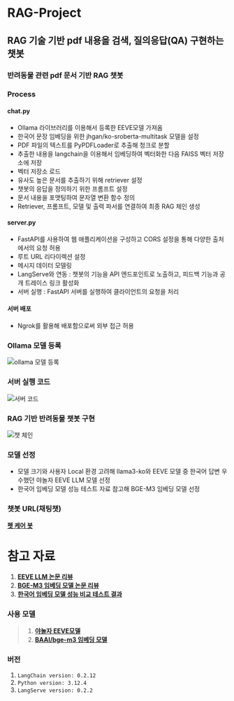 # RAG-Project
## RAG 기술 기반 pdf 내용을 검색, 질의응답(QA) 구현하는 챗봇
### 반려동물 관련 pdf 문서 기반 RAG 챗봇

### Process
#### chat.py
- Ollama 라이브러리를 이용해서 등록한 EEVE모델 가져옴
- 한국어 문장 임베딩을 위한 jhgan/ko-sroberta-multitask 모델을 설정
- PDF 파일의 텍스트를 PyPDFLoader로 추출해 청크로 분할
- 추출한 내용을 langchain을 이용해서 임베딩하여 벡터화한 다음 FAISS 벡터 저장소에 저장
- 벡터 저장소 로드
- 유사도 높은 문서를 추출하기 위해 retriever 설정
- 챗봇의 응답을 정의하기 위한 프롬프트 설정
- 문서 내용을 포맷팅하여 문자열 변환 함수 정의
- Retriever, 프롬프트, 모델 및 출력 파서를 연결하여 최종 RAG 체인 생성

#### server.py
- FastAPI를 사용하여 웹 애플리케이션을 구성하고 CORS 설정을 통해 다양한 출처에서의 요청 허용
- 루트 URL 리다이렉션 설정
- 메시지 데이터 모델링
- LangServe와 연동 : 챗봇의 기능을 API 엔드포인트로 노출하고, 피드백 기능과 공개 트레이스 링크 활성화
- 서버 실행 : FastAPI 서버를 실행하여 클라이언트의 요청을 처리

#### 서버 배포
- Ngrok를 활용해 배포함으로써 외부 접근 허용

### Ollama 모델 등록
![ollama 모델 등록](https://github.com/user-attachments/assets/9a36450e-05e9-4243-8527-5efbdfc298eb)

### 서버 실행 코드
![서버 코드](https://github.com/user-attachments/assets/72d77932-712b-4b11-8ce9-e6b7d1fc33fa)


### RAG 기반 반려동물 챗봇 구현
![챗 체인](https://github.com/user-attachments/assets/17d52ef1-d9c1-4726-89df-e6c574def4a1)

### 모델 선정
- 모델 크기와 사용자 Local 환경 고려해 llama3-ko와 EEVE 모델 중 한국어 답변 우수했던 야놀자 EEVE LLM 모델 선정
- 한국어 임베딩 모델 성능 테스트 자료 참고해 BGE-M3 임베딩 모델 선정

### 챗봇 URL(채팅챗)
[**펫 케어 봇**](https://brave-martin-endlessly.ngrok-free.app/chat/playground/)

# 참고 자료
1. [**EEVE LLM 논문 리뷰**](https://fornewchallenge.tistory.com/entry/AI-%EB%85%BC%EB%AC%B8-%EC%98%AC%ED%95%B4%EC%9D%98-%ED%95%9C%EA%B5%AD%EC%96%B4-LLM%EC%97%90-%EC%84%A0%EC%A0%95%EB%90%9C-%EC%95%BC%EB%86%80%EC%9E%90-%EC%96%B8%EC%96%B4-%EB%AA%A8%EB%8D%B8-EEVE)
2. [**BGE-M3 임베딩 모델 논문 리뷰**](https://introduce-ai.tistory.com/entry/%EB%85%BC%EB%AC%B8-%EB%A6%AC%EB%B7%B0-BGE-M3-Embedding-Multi-Lingual-Multi-Functionality-Multi-Granularity-Text-Embeddings-Through-Self-Knowledge-Distillation)
2. [**한국어 임베딩 모델 성능 비교 테스트 결과**](https://steemit.com/kr-dev/@anpigon/20240604t162445271z)


### 사용 모델
> 1. [**야놀자 EEVE모델**](https://huggingface.co/heegyu/EEVE-Korean-Instruct-10.8B-v1.0-GGUF)
> 2. [**BAAI/bge-m3 임베딩 모델**](https://huggingface.co/BAAI/bge-m3)

### 버전
1. `LangChain version: 0.2.12`
2. `Python version: 3.12.4`
3. `LangServe version: 0.2.2`
